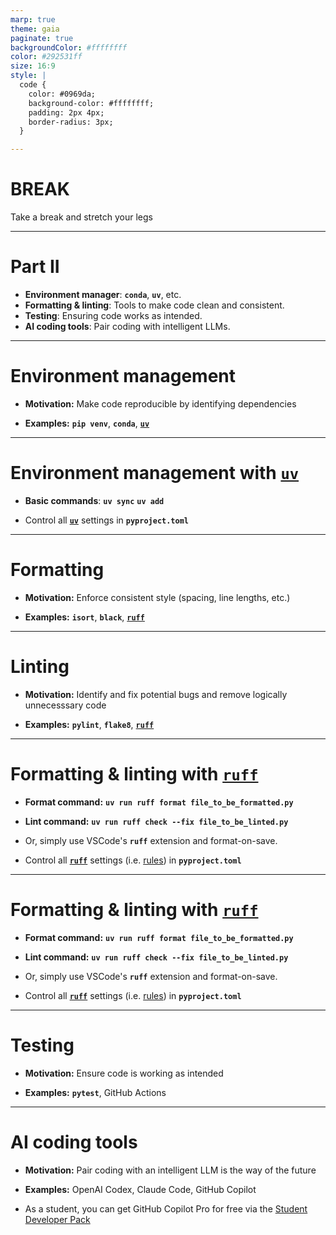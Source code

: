 ```yaml
---
marp: true
theme: gaia
paginate: true
backgroundColor: #ffffffff
color: #292531ff
size: 16:9
style: |
  code {
    color: #0969da;
    background-color: #ffffffff;
    padding: 2px 4px;
    border-radius: 3px;
  }

---
```


# BREAK

Take a break and stretch your legs

---

# Part II

- **Environment manager**: **`conda`**, **`uv`**, etc.
- **Formatting & linting**: Tools to make code clean and consistent.
- **Testing**: Ensuring code works as intended.
- **AI coding tools**: Pair coding with intelligent LLMs.

---

# Environment management

- **Motivation:** Make code reproducible by identifying dependencies

- **Examples:** **`pip venv`**, **`conda`**, [**`uv`**](https://docs.astral.sh/uv/)

<!--
Caveat: I am very new to many of these tools, but I will try to share my personal perspective and the tricks I have found useful.
For Python code to run, you need to have the right version of Python and external libraries installed.
In other words, you need to have the right "environment".
Environment managers automate this process. 
Python has a built-in environment manager called "pip venv", but there are also popular third-party tools like "conda" and "uv".
My favorite is "uv" because it is the easiest to use, incredibly fast, and works well with other tools I'll mention later.
Installing and activating an environment is as easy as 
**`uv sync`** 
-->

---

# Environment management with [**`uv`**](https://docs.astral.sh/uv/)

- **Basic commands**: 
    **`uv sync`**
    **`uv add`**

- Control all [**`uv`**](https://docs.astral.sh/uv/) settings in **`pyproject.toml`**

<!--
Installing and activating an environment is as easy as 
**`uv sync`** 
-->

---

# Formatting

- **Motivation:** Enforce consistent style (spacing, line lengths, etc.)

- **Examples:** **`isort`**, **`black`**, [**`ruff`**](https://docs.astral.sh/ruff/)

<!--
Good code is well-organized, stylistically consistent, and free of bugs and errors.
Formatters and linters are tools that help achieve these traits in your code.
Formatters improve the visual appearance of your code without changing functionality.
They enforce consistent style by controlling spacing, line lengths, indentation, etc.
Examples of formatters include isort, black, and ruff.
isort sorts imports alphabetically and automatically separates them into sections.
black reformats entire files, ensuring a consistent style throughout.
ruff is also a general formatter, that can basically do anything isort or black can do but faster, and its my preferred tool.
-->

---

# Linting

- **Motivation:** Identify and fix potential bugs and remove logically unnecesssary code

- **Examples:** **`pylint`**, **`flake8`**, [**`ruff`**](https://docs.astral.sh/ruff/)

<!--
Linters identify style violations, but also potential bugs and errors like unused variables, missing imports, or more subtle bugs beyond obvious syntactic errors.
There are a handful of popular and customizable linters, including flake8, pylint, and ruff.
You'll notice that we see ruff again here because it is both a formatter and a linter.
And yet again, my favorite tool here is "ruff" because it can do almost everything the other tools can but faster.
-->

---

# Formatting & linting with [**`ruff`**](https://docs.astral.sh/ruff/)

- **Format command:**
**`uv run ruff format file_to_be_formatted.py`**

- **Lint command:**
**`uv run ruff check --fix file_to_be_linted.py`**

- Or, simply use VSCode's **`ruff`** extension and format-on-save.

- Control all [**`ruff`**](https://docs.astral.sh/ruff/) settings (i.e. [rules](https://docs.astral.sh/ruff/rules/)) in **`pyproject.toml`**

<!--
To format with ruff, just "uv add ruff" as a dependency, then run "ruff format" on the file as shown.
To lint with ruff, just run "ruff check" on the file as shown.
Linting technically only identifies issues, it doesn't necessarilly fix them.
To have ruff fix any issues for which automatic fixes are available, add the --fix flag.
Lets look at an example.

However, although these commands are relatively straightforward, they are not they way that use ruff.
A big reason I love ruff is that there is a VSCode extension for it.
This allows ruff to provide real-time visual format & lint feedback.
Although we do no have the time to show you, I recommend using format-on-save to automatically format and fix linting issues every time you ctrl+s save a file.
-->

---

# Formatting & linting with [**`ruff`**](https://docs.astral.sh/ruff/)

- **Format command:**
**`uv run ruff format file_to_be_formatted.py`**

- **Lint command:**
**`uv run ruff check --fix file_to_be_linted.py`**

- Or, simply use VSCode's **`ruff`** extension and format-on-save.

- Control all [**`ruff`**](https://docs.astral.sh/ruff/) settings (i.e. [rules](https://docs.astral.sh/ruff/rules/)) in **`pyproject.toml`**

<!--
To format with ruff, just "uv add ruff" as a dependency, then run "ruff format" on the file as shown.
To lint with ruff, just run "ruff check" on the file as shown.
Linting technically only identifies issues, it doesn't necessarilly fix them.
To have ruff fix any issues for which automatic fixes are available, add the --fix flag.

However, although these commands are relatively straightforward, they are not they way that I use ruff.
A big reason I love ruff is that there is a VSCode extension for it.
This allows ruff to provide real-time visual format & lint feedback.
Although we do no have the time to show you, I also recommend using format-on-save to automatically format and fix linting issues every time you ctrl+s save a file.

Finally, all ruff settings, like uv dependencies, are stored in pyproject.toml.

Lets look at an example:
1. Show format_lint_example.py
2. Point out formatting issues
3. Enable ruff extension -- 41 problems!
4. Hover over formatting issues
5. Run `uv run ruff format format_lint_example.py`
6. Use ctrl+z and ctrl+shift+z to undo and redo changes, highlighting specific changes from top to bottom
7. Go to pyproject.toml and highlight ruff format settings
8. Change line-length to 30 (way too short), and show how this immediately causes formatting issues in format_lint_example.py, then change back
9. Point out how there are still yellow squiggles in format_lint_example.py (18 problems); some of these are formatting issues ruff doesn't fix automatically (like "line too long"), but others are actually linting issues because they involve code syntax rather than format (e.g. truth comparison, unused variable)
10. Run 'uv run ruff check --fix --unsafe-fixes format_lint_example.py' to identify linting issues and aggressively fix those for which automatic fixes exist
11. Use ctrl+z and ctrl+shift+z to undo and redo changes, highlighting specific changes from top to bottom
11. Hover over the remaining linting issue, related to returning the condition directly and show an easy fix (also suggested by Copilot)
12. Disable "SIM" ruff rules in pyproject.toml, and show how this is another way to remove the final linting issue
13. Compare before and after


Hopefully this example demonstrates that ruff is an easy, fast, and flexible way to enforce consistent style and catch bugs in your code.
-->

---


# Testing

- **Motivation:** Ensure code is working as intended

- **Examples:** **`pytest`**, GitHub Actions

<!--
Good code is not just nicely formatted and free of obvious bugs and errors -- it actually works as intended.
The 
-->
---

# AI coding tools

- **Motivation:** Pair coding with an intelligent LLM is the way of the future

- **Examples:** OpenAI Codex, Claude Code, GitHub Copilot

- As a student, you can get GitHub Copilot Pro for free via the [Student Developer Pack](https://education.github.com/pack/)

<!--
Pair programming with an AI agent can help you write better code faster.
Agents can provide context-aware autocomplete suggestions, but also assist with code navigation, refactoring, generating tests, and much more.
-->